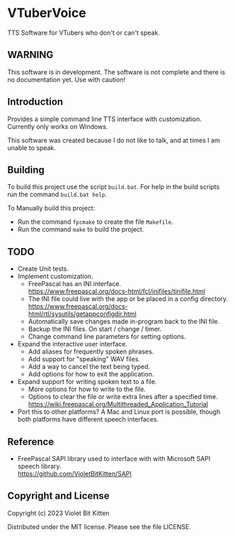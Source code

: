 # VTuberVoice

TTS Software for VTubers who don't or can't speak.

## WARNING

This software is in development. The software is not complete and there is no documentation yet. Use with caution!

## Introduction

Provides a simple command line TTS interface with customization. Currently only works on Windows.

This software was created because I do not like to talk, and at times I am unable to speak.

## Building

To build this project use the script `build.bat`.
For help in the build scripts run the command `build.bat help`.

To Manually build this project:

* Run the command `fpcmake` to create the file `Makefile`.
* Run the command `make` to build the project.

## TODO

* Create Unit tests.
* Implement customization.
  * FreePascal has an INI interface.\
    <https://www.freepascal.org/docs-html/fcl/inifiles/tinifile.html>
  * The INI file could live with the app or be placed in a config directory.\
    <https://www.freepascal.org/docs-html/rtl/sysutils/getappconfigdir.html>
  * Automatically save changes made in-program back to the INI file.
  * Backup the INI files. On start / change / timer.
  * Change command line parameters for setting options.
* Expand the interactive user interface.
  * Add aliases for frequently spoken phrases.
  * Add support for "speaking" WAV files.
  * Add a way to cancel the text being typed.
  * Add options for how to exit the application.
* Expand support for writing spoken text to a file.
  * More options for how to write to the file.
  * Options to clear the file or write extra lines after a specified time.\
    <https://wiki.freepascal.org/Multithreaded_Application_Tutorial>
* Port this to other platforms? A Mac and Linux port is possible, though both platforms have different speech interfaces.

## Reference

* FreePascal SAPI library used to interface with with Microsoft SAPI speech library.\
  <https://github.com/VioletBitKitten/SAPI>

## Copyright and License

Copyright (c) 2023 Violet Bit Kitten

Distributed under the MIT license. Please see the file LICENSE.
